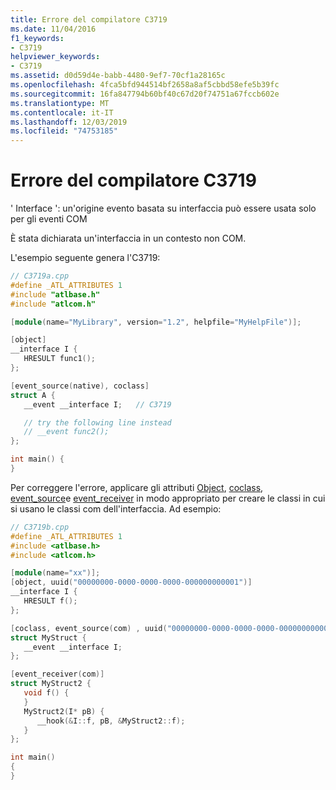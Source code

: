 ```yaml
---
title: Errore del compilatore C3719
ms.date: 11/04/2016
f1_keywords:
- C3719
helpviewer_keywords:
- C3719
ms.assetid: d0d59d4e-babb-4480-9ef7-70cf1a28165c
ms.openlocfilehash: 4fca5bfd944514bf2658a8af5cbbd58efe5b39fc
ms.sourcegitcommit: 16fa847794b60bf40c67d20f74751a67fccb602e
ms.translationtype: MT
ms.contentlocale: it-IT
ms.lasthandoff: 12/03/2019
ms.locfileid: "74753185"
---
```

# <a name="compiler-error-c3719"></a>Errore del compilatore C3719

' Interface ': un'origine evento basata su interfaccia può essere usata solo per gli eventi COM

È stata dichiarata un'interfaccia in un contesto non COM.

L'esempio seguente genera l'C3719:

```cpp
// C3719a.cpp
#define _ATL_ATTRIBUTES 1
#include "atlbase.h"
#include "atlcom.h"

[module(name="MyLibrary", version="1.2", helpfile="MyHelpFile")];

[object]
__interface I {
   HRESULT func1();
};

[event_source(native), coclass]
struct A {
   __event __interface I;   // C3719

   // try the following line instead
   // __event func2();
};

int main() {
}
```

Per correggere l'errore, applicare gli attributi [Object](../../windows/object-cpp.md), [coclass](../../windows/coclass.md), [event_source](../../windows/event-source.md)e [event_receiver](../../windows/event-receiver.md) in modo appropriato per creare le classi in cui si usano le classi com dell'interfaccia. Ad esempio:

```cpp
// C3719b.cpp
#define _ATL_ATTRIBUTES 1
#include <atlbase.h>
#include <atlcom.h>

[module(name="xx")];
[object, uuid("00000000-0000-0000-0000-000000000001")]
__interface I {
   HRESULT f();
};

[coclass, event_source(com) , uuid("00000000-0000-0000-0000-000000000002")]
struct MyStruct {
   __event __interface I;
};

[event_receiver(com)]
struct MyStruct2 {
   void f() {
   }
   MyStruct2(I* pB) {
      __hook(&I::f, pB, &MyStruct2::f);
   }
};

int main()
{
}
```

